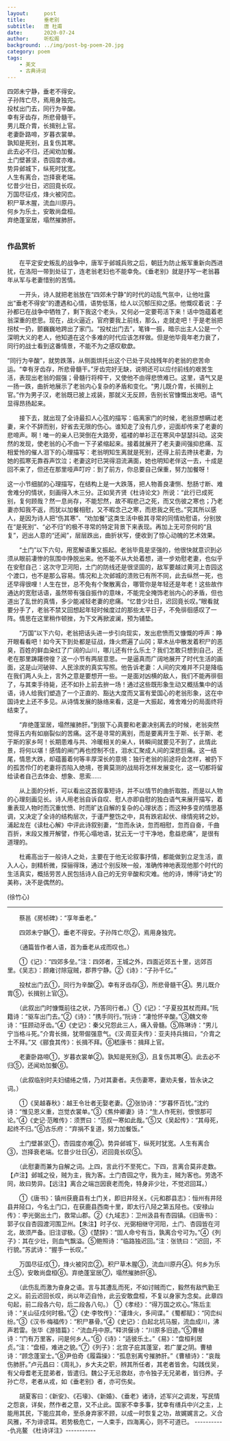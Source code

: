 ```yaml
---
layout:     post
title:      垂老别
subtitle:   唐 杜甫
date:       2020-07-24
author:     听松阁
background: ../img/post-bg-poem-20.jpg
category: poem
tags:
    - 美文
    - 古典诗词
---
```


四郊未宁静，垂老不得安。<br>
子孙阵亡尽，焉用身独完。<br>
投杖出门去，同行为辛酸。<br>
幸有牙齿存，所悲骨髓干。<br>
男儿既介胄，长揖别上官。<br>
老妻卧路啼，岁暮衣裳单。<br>
孰知是死别，且复伤其寒。<br>
此去必不归，还闻劝加餐。<br>
土门壁甚坚，杏园度亦难。<br>
势异邺城下，纵死时犹宽。<br>
人生有离合，岂择衰老端。<br>
忆昔少壮日，迟回竟长叹。<br>
万国尽征戍，烽火被冈峦。<br>
积尸草木腥，流血川原丹。<br>
何乡为乐土，安敢尚盘桓。<br>
弃绝蓬室居，塌然摧肺肝。<br>
<br>

### 作品赏析
　　在平定安史叛乱的战争中，唐军于邺城兵败之后，朝廷为防止叛军重新向西进扰，在洛阳一带到处征丁，连老翁老妇也不能幸免。《垂老别》就是抒写一老翁暮年从军与老妻惜别的苦情。
  
　　一开头，诗人就把老翁放在“四郊未宁静”的时代的动乱气氛中，让他吐露出“垂老不得安”的遭遇和心情，语势低落，给人以沉郁压抑之感。他慨叹着说：子孙都已在战争中牺牲了，剩下我这个老头，又何必一定要苟活下来！话中饱蕴着老翁深重的悲思。现在，战火逼近，官府要我上前线，那么，走就走吧！于是老翁把拐杖一扔，颤巍巍地跨出了家门。“投杖出门去”，笔锋一振，暗示出主人公是一个深明大义的老人，他知道在这个多难的时代应该怎样做。但是他毕竟年老力衰了，同行的战士看到这番情景，不能不为之感叹欷歔。
  
  “同行为辛酸”，就势跌落，从侧面烘托出这个已处于风烛残年的老翁的悲苦命运。“幸有牙齿存，所悲骨髓干。”牙齿完好无缺，说明还可以应付前线的艰苦生活，表现出老翁的倔强；骨髓行将榨干，又使他不由得悲愤难已。这里，语气又是一扬一跌，曲折地展示了老翁内心复杂的矛盾和变化。“男儿既介胄，长揖别上官。”作为男子汉，老翁既已披上戎装，那就义无反顾，告别长官慷慨出发吧。语气显得昂扬起来。
  
　　接下去，就出现了全诗最扣人心弦的描写：临离家门的时候，老翁原想瞒过老妻，来个不辞而别，好省去无限的伤心。谁知走了没有几步，迎面却传来了老妻的悲啼声。啊！唯一的亲人已哭倒在大路旁，褴褛的单衫正在寒风中瑟瑟抖动。这突然的发现，使老翁的心不由一下子紧缩起来。接着就展开了老夫妻间强抑悲痛、互相爱怜的催人泪下的心理描写：老翁明知生离就是死别，还得上前去搀扶老妻，为她的孤寒无靠吞声饮泣；老妻这时已哭得泪流满面，她也明知老伴这一去，十成是回不来了，但还在那里哑声叮咛：到了前方，你总要自己保重，努力加餐呀！
  
  这一小节细腻的心理描写，在结构上是一大跌落，把人物善良凄恻、愁肠寸断、难舍难分的情状，刻画得入木三分。正如吴齐贤《杜诗论文》所说：“此行已成死别，复何顾哉？然一息尚存，不能恝然，故不暇悲己之死，而又伤彼之寒也；乃老妻亦知我不返，而犹以加餐相慰，又不暇念己之寒，而悲我之死也。”究其所以感人，是因为诗人把“伤其寒”、“劝加餐”这类生活中极其寻常的同情劝慰语，分别放在“是死别”、“必不归”的极不寻常的特定背景下来表现。再加上无可奈何的“且复”，迥出人意的“还闻”，层层跌出，曲折状写，便收到了惊心动魄的艺术效果。
  
　　“土门”以下六句，用宽解语重又振起。老翁毕竟是坚强的，他很快就意识到必须从眼前凄惨的氛围中挣脱出来。他不能不从大处着想，进一步劝慰老妻，也似乎在安慰自己：这次守卫河阳，土门的防线还是很坚固的，敌军要越过黄河上杏园这个渡口，也不是那么容易。情况和上次邺城的溃败已有所不同，此去纵然一死，也还早得很哩！人生在世，总不免有个聚散离合，哪管你是年轻还是年老！这些故作通达的宽慰话语，虽然带有强自振作的意味，不能完全掩饰老翁内心的矛盾，但也道出了乱世的真情，多少能减轻老妻的悲痛。“忆昔少壮日，迟回竟长叹。”眼看就要分手了，老翁不禁又回想起年轻时候度过的那些太平日子，不免徘徊感叹了一阵。情思在这里稍作顿挫，为下文再掀波澜，预为铺垫。
  
　　“万国”以下六句，老翁把话头进一步引向现实，发出悲愤而又慷慨的呼声：睁开眼看看吧！如今天下到处都是征战，烽火燃遍了山冈；草木丛中散发着积尸的恶臭，百姓的鲜血染红了广阔的山川，哪儿还有什么乐土？我们怎敢只想到自己，还老在那里踌躇徬徨？这一小节有两层意思。一是逼真而广阔地展开了时代生活的画面，这是山河破碎、人民涂炭的真实写照。他告诉老妻：人间的灾难并不只是降临在我们两人头上，言外之意是要想开一些。一是面对凶横的敌人，我们不能再徘徊了，与其束手待毙，还不如扑上前去拚一场！通过这些既形象生动又概括集中的话语，诗人给我们塑造了一个正直的、豁达大度而又富有爱国心的老翁形象，这在中国诗史上还不多见。从诗情发展的脉络来看，这是一大振起，难舍难分的局面终将结束了。
  
　　“弃绝蓬室居，塌然摧肺肝。”到狠下心真要和老妻决别离去的时候，老翁突然觉得五内有如崩裂似的苦痛。这不是寻常的离别，而是要离开生于斯、长于斯、老于斯的家乡呵！长期患难与共、冷暖相关的亲人，转瞬间就要见不到了，此情此景，将何以堪！感情的闸门再也控制不住，泪水汇聚成人间的深悲巨痛。这一结尾，情思大跌，却蕴蓄着何等丰厚深长的意境：独行老翁的前途将会怎样，被扔下的孤苦伶仃的老妻将否陷入绝境，苍黄莫测的战局将怎样发展变化，这一切都将留给读者自己去体会、想象、思索……
  
　　从上面的分析，可以看出这首叙事短诗，并不以情节的曲折取胜，而是以人物的心理刻画见长。诗人用老翁自诉自叹、慰人亦即自慰的独白语气来展开描写，着重表现人物时而沉重忧愤、时而旷达自解的复杂的心理状态；而这种多变的情思基调，又决定了全诗的结构层次，于谨严整饬之中，具有跌宕起伏、缘情宛转之妙。浦起龙在《读杜心解》中评此诗叙别妻，“忽而永诀，忽而相慰，忽而自奋，千曲百折，末段又推开解譬，作死心塌地语，犹云无一寸干净地，愈益悲痛”，是很有道理的。
  
　　杜甫高出于一般诗人之处，主要在于他无论叙事抒情，都能做到立足生活，直入人心，剖精析微，探骊得珠，通过个别反映一般，准确传神地表现他那个时代的生活真实，概括劳苦人民包括诗人自己的无穷辛酸和灾难。他的诗，博得“诗史”的美称，决不是偶然的。　　
  
(徐竹心)

-------------------------------------------------
　　蔡邕《房桢碑》：“享年垂老。”

　　四郊未宁静①，垂老不得安。子孙阵亡尽②，焉用身独完。

　　（通篇皆作者人语，首为垂老从戎而叹也。）

　　①《记》：“四郊多垒。”注：四郊者，王城之外，四面近郊五十里，远郊百里。《吴志》：顾雍讨除寇贼，郡界宁静。②《诗》：“子孙千亿。”

　　投杖出门去①，同行为辛酸②。幸有牙齿存③，所悲骨髓干④。男儿既介胄⑤，长揖别上官③。

　　（此叙出门时慷慨前往之状，乃答同行者。）①《记》：“子夏投其杖而拜。”阮籍诗：“驱车出门去。”②《诗》：”携手同行。”阮诗：“凄怆怀辛酸。”③魏文帝诗：“狂顾动牙齿。”④《史记》：秦父兄怨此三人，痛入骨髓。⑤陈琳诗：“男儿宁当格斗死。”介胄长揖，犹带倔强意气。《汉·周亚夫传》：亚夫持兵揖曰，“介胄之士不拜。”又《郦食其传》：长揖不拜。⑥嵇康书：揖拜上官。

　　老妻卧路啼①，岁暮衣裳单②。孰知是死别③，且复伤其寒④。此去必不归⑤，还闻劝加餐⑥。

　　（此叙临别时夫妇缱绻之情，乃对其妻者。夫伤妻寒，妻劝夫餐，皆永诀之词。）

　　①《吴越春秋》：越王令壮者无娶老妻。②张协诗：“岁暮怀百忧。”沈约诗：“惟见恩义重，岂觉衣裳单。”③《焦仲卿妻》诗：“生人作死别，恨恨那可论。”④《史记·范睢传》：须贾曰：“范叔一寒如此哉。”⑤又《吴起传》：“其母死，起终不归。”⑥古乐府：“弃捐不复道，努力加餐饭。”

　　土门壁甚坚①，杏园度亦难②。势异邺城下，纵死时犹宽。人生有离合③，岂择衰老端。忆昔少壮日④，迟回竟长叹⑤。

　　（此慰妻而兼为自解之词。上四，言此行不至死亡。下四，言离合莫非走数。【卢注】邺城之役，贼为主，我为客。土门杏园之守，我为主，贼为客也。劳逸不同，故曰势异。【远注】离合之端岂因衰老而免，特身非少壮，不觉迟回耳。）

　　①《唐书》：镇州获鹿县有土门关，即旧井陉关。《元和郡县志》：恒州有井陉县井陉口，今名土门口，在获鹿县西南十里，即太行八陉之第五陉也。《安禄山传》：李光弼出土门，救常山郡。②《九域志》：卫州汲县有杏园镇。《旧唐书》：郭子仪自杏园渡河围卫州。【朱注】时子仪、光弼相继守河阳，土门、杏园皆在河北，故须严备。旧注谬极。③《楚辞》：“固人命兮有当，孰离合兮可为。”④《列子》：其在少壮，则血气飘溢。⑤鲍照诗：“临路独迟回。”注：张铣曰：“迟回，不行貌。”苏武诗：“握手一长叹。”

　　万国尽征戍①，烽火被冈峦②。积尸草木腥③，流血川原丹④。何乡为乐土⑤，安敢尚盘桓⑥。弃绝蓬室居⑦，塌然摧肺肝⑧。

　　（此伤乱而激为奋身之语。言与其遭乱而死，不如讨贼而亡，毅然有敌忾勤王之义。前云迟回长叹，尚以年迈自怜，此云安敢盘桓，不复以身家为念矣。此章四句起，前二段各六句，后二段各八句。）
①《孝经》：“得万国之欢心。”陈后主诗：“关山征戍何时极。”②《史·李牧传》：“谨烽火，多间谍。”《蜀都赋》：“冈峦纠纷。”③《汉书·梅福传》：“积尸暴骨。”④《史记》：白起北坑马服，流血成川，沸声若雷。张华《游猎篇》：·“流血丹中原。”释洪偃诗：“川原多旧迹。”⑤曹植诗：“门有万里客，问是何乡人。”⑥《诗》：“适彼乐土。”《易》：“盘桓利居贞。”注：“盘桓，难进之貌。”⑦《列子》：北宫子庇其蓬室，若广厦之阴。曹植诗：“顾念蓬室士。”⑧尹伯奇《履霜操》：“孤息别离兮摧肺肝。”《曹植诗》：“哀哉伤肺肝。”卢元昌曰：《周礼》，乡大夫之职，辨其所任者，其老者皆舍。勾践伐吴，有父母耆老无昆弟者，皆遣归。魏公子无忌救赵，亦令独子无兄弟者，皆归养。子孙亡尽，老者从戎，如《垂老别》者，亦可伤矣。

　　胡夏客曰：《新安》、《石壕》、《新婚》、《垂老》诸诗，述军兴之调发，写民情之怨哀，详矣，然作者之意，又不止此。国家不幸多事，犹幸有缮兵中兴之主，上能用其民，下能应其命，至杀身弃家不顾，以成一时恢复之功，故娓娓言之。义合风雅，不为诽谤耳。若势极危亡，一人束手，四海离心，则不可道已。
-----------仇兆鳌 《杜诗详注》-----------
